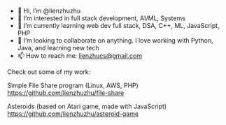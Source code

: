 - 👋 Hi, I’m @lienzhuzhu
- 👀 I’m interested in full stack development, AI/ML, Systems
- 🌱 I’m currently learning web dev full stack, DSA, C++, ML, JavaScript, PHP
- 💞️ I’m looking to collaborate on anything. I love working with Python, Java, and learning new tech
- 📫 How to reach me: lienzhucs@gmail.com

Check out some of my work:

Simple File Share program (Linux, AWS, PHP)
https://github.com/lienzhuzhu/file-share

Asteroids (based on Atari game, made with JavaScript)
https://github.com/lienzhuzhu/asteroid-game

<!---
lienzhuzhu/lienzhuzhu is a ✨ special ✨ repository because its `README.md` (this file) appears on your GitHub profile.
You can click the Preview link to take a look at your changes.
--->
